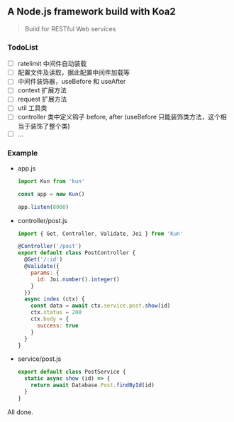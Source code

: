## A Node.js framework build with Koa2

> Build for RESTful Web services

### TodoList

- [ ] ratelimit 中间件自动装载
- [ ] 配置文件及读取，据此配置中间件加载等
- [ ] 中间件装饰器，useBefore 和 useAfter
- [ ] context 扩展方法
- [ ] request 扩展方法
- [ ] util 工具类
- [ ] controller 类中定义钩子 before, after (useBefore 只能装饰类方法，这个相当于装饰了整个类)
- [ ] ...

### Example

- app.js
  ```javascript
  import Kun from 'kun'

  const app = new Kun()

  app.listen(8000)
  ```

- controller/post.js
  ```javascript
  import { Get, Controller, Validate, Joi } from 'Kun'

  @Controller('/post')
  export default class PostController {
    @Get('/:id')
    @Validate({
      params: {
        id: Joi.number().integer()
      }
    })
    async index (ctx) {
      const data = await ctx.service.post.show(id)
      ctx.status = 200
      ctx.body = {
        success: true
      }
    }
  }
  ```

- service/post.js
  ```javascript
  export default class PostService {
    static async show (id) => {
      return await Database.Post.findById(id)
    }
  }
  ```


All done.
